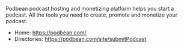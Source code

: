 Podbean podcast hosting and monetizing platform helps you start a podcast. All the tools you need to create, promote and monetize your podcast.

* Home: https://podbean.com/
* Directories: https://podbean.com/site/submitPodcast
